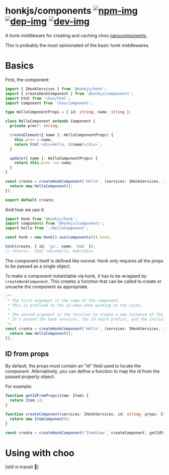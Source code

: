 # honkjs/components [![npm-img]][npm-link] [![dep-img]][dep-link] [![dev-img]][dev-link]

[npm-img]: https://img.shields.io/npm/v/@honkjs/components.svg?style=flat-square 'npm version'
[npm-link]: https://www.npmjs.com/package/@honkjs/components
[dep-img]: https://david-dm.org/honkjs/components.svg?style=flat-square 'dependency status'
[dep-link]: https://david-dm.org/honkjs/components
[dev-img]: https://david-dm.org/honkjs/components/dev-status.svg?style=flat-square 'dev dependency status'
[dev-link]: https://david-dm.org/honkjs/components?type=dev

A honk middleware for creating and caching choo [nanocomponents](https://github.com/choojs/nanocomponent).

This is probably the most opinionated of the basic honk middlewares.

# Basics

First, the component:

```ts
import { IHonkServices } from '@honkjs/honk';
import { createHonkComponent } from '@honkjs/components';
import html from 'choo/html';
import Component from 'choo/component';

type HelloComponentProps = { id: string; name: string };

class HelloComponent extends Component {
  private prev?: string;

  createElement({ name }: HelloComponentProps) {
    this.prev = name;
    return html`<div>Hello, ${name}</div>`;
  }

  update({ name }: HelloComponentProps) {
    return this.prev !== name;
  }
}

const create = createHonkComponent('Hello', (services: IHonkServices, id: string, props: HelloComponentProps) => {
  return new HelloComponent();
});

export default create;
```

And how we use it:

```ts
import Honk from '@honkjs/honk';
import components from '@honkjs/components';
import hello from './HelloComponent';

const honk = new Honk().use(components()).honk;

honk(create, { id: 'yo', name: 'bob' });
// returns:  html`<div>Hello, bob</div>`
```

The component itself is defined like normal. Honk only requires all the props to be passed as a single object.

To make a component instantiable via honk, it has to be wrapped by `createHonkComponent`. This creates a function that can be called to create or uncache the component as appropriate.

```ts
/**
 * The first argument is the name of the component.
 * This is prefixed to the id when when working to the cache.
 *
 * The second argument is the function to create a new instance of the component.
 * It's passed the honk services, the id (with prefix), and the initializing props.
 */
const create = createHonkComponent('Hello', (services: IHonkServices, id: string, props: HelloComponentProps) => {
  return new HelloComponent();
});
```

## ID from props

By default, the props must contain an "id" field used to locate the component. Alternatively, you can define a function to map the id from the passed property object.

For example:

```ts
function getIdFromProps(item: Item) {
  return item.id;
}

function createComponent(services: IHonkServices, id: string, props: Item) {
  return new ItemComponent();
}

const create = createHonkComponent('ItemView', createComponent, getIdFromProps);
```

# Using with choo

[still in transit 🚚]
